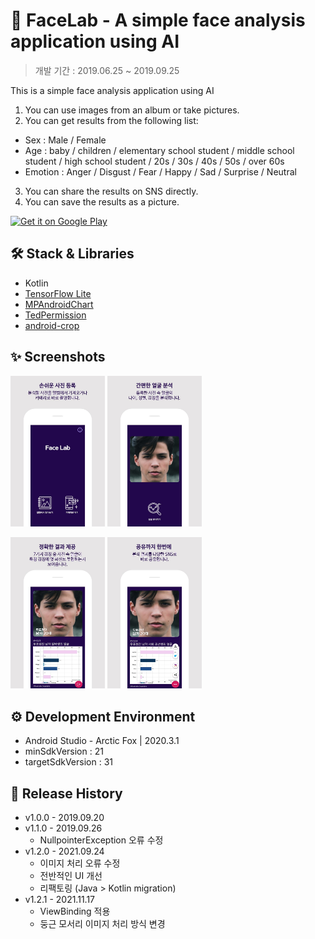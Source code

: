 # :mag_right: FaceLab - A simple face analysis application using AI
> 개발 기간 : 2019.06.25 ~ 2019.09.25

This is a simple face analysis application using AI
1. You can use images from an album or take pictures.
2. You can get results from the following list:
- Sex : Male / Female
- Age : baby / children / elementary school student / middle school student / high school student / 20s / 30s / 40s / 50s / over 60s
- Emotion : Anger / Disgust / Fear / Happy / Sad / Surprise / Neutral
3. You can share the results on SNS directly.
4. You can save the results as a picture.

<a href='https://play.google.com/store/apps/details?id=com.FaceLab.facelab'>
<img src='https://simplemobiletools.com/assets/images/google-play.png' alt='Get it on Google Play' height=45/></a>

## 🛠️ Stack & Libraries
- Kotlin
- [TensorFlow Lite](https://github.com/tensorflow/tflite-support)
- [MPAndroidChart](https://github.com/PhilJay/MPAndroidChart)
- [TedPermission](https://github.com/ParkSangGwon/TedPermission)
- [android-crop](https://github.com/jdamcd/android-crop)

## :sparkles: Screenshots
<img alt="Screenshot1" src="images/screenshot1.JPG" width="30%"> <img alt="Screenshot2" src="images/screenshot2.JPG" width="30%">

<img alt="Screenshot3" src="images/screenshot3.JPG" width="30%"> <img alt="Screenshot4" src="images/screenshot4.JPG" width="30%">

## :gear: Development Environment
- Android Studio - Arctic Fox | 2020.3.1
- minSdkVersion : 21
- targetSdkVersion : 31

## :memo: Release History
- v1.0.0 - 2019.09.20
- v1.1.0 - 2019.09.26
  - NullpointerException 오류 수정
- v1.2.0 - 2021.09.24
  - 이미지 처리 오류 수정
  - 전반적인 UI 개선
  - 리팩토링 (Java > Kotlin migration)
- v1.2.1 - 2021.11.17
  - ViewBinding 적용
  - 둥근 모서리 이미지 처리 방식 변경
